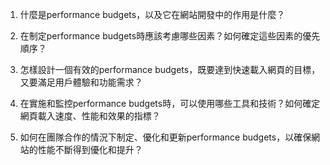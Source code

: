 

1. 什麼是performance budgets，以及它在網站開發中的作用是什麼？

2. 在制定performance budgets時應該考慮哪些因素？如何確定這些因素的優先順序？

3. 怎樣設計一個有效的performance budgets，既要達到快速載入網頁的目標，又要滿足用戶體驗和功能需求？

4. 在實施和監控performance budgets時，可以使用哪些工具和技術？如何確定網頁載入速度、性能和效果的指標？

5. 如何在團隊合作的情況下制定、優化和更新performance budgets，以確保網站的性能不斷得到優化和提升？